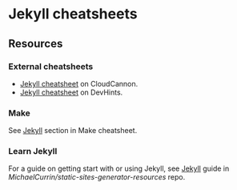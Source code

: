 # Jekyll cheatsheets


## Resources


### External cheatsheets

- [Jekyll cheatsheet](https://learn.cloudcannon.com/jekyll-cheat-sheet/) on CloudCannon.
- [Jekyll cheatsheet](https://devhints.io/jekyll) on DevHints.

### Make

See [Jekyll](https://github.com/MichaelCurrin/cheatsheets/blob/master/cheatsheets/shell/make.md#jekyll) section in Make cheatsheet. 

### Learn Jekyll

For a guide on getting start with or using Jekyll, see [Jekyll](https://github.com/MichaelCurrin/static-sites-generator-resources/blob/master/Jekyll/) guide in _MichaelCurrin/static-sites-generator-resources_ repo.
<!--stackedit_data:
eyJoaXN0b3J5IjpbLTE3MzA5ODI0ODRdfQ==
-->
